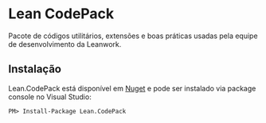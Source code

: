 # Lean CodePack

Pacote de códigos utilitários, extensões e boas práticas usadas pela equipe de desenvolvimento da Leanwork.

## Instalação

Lean.CodePack está disponível em [Nuget](https://nuget.org/packages/Lean.Codepack/) e pode ser instalado via package console no Visual Studio:

```
PM> Install-Package Lean.CodePack
```
